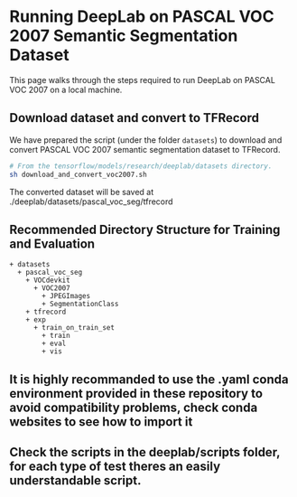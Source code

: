 # Running DeepLab on PASCAL VOC 2007 Semantic Segmentation Dataset

This page walks through the steps required to run DeepLab on PASCAL VOC 2007 on
a local machine.

## Download dataset and convert to TFRecord

We have prepared the script (under the folder `datasets`) to download and
convert PASCAL VOC 2007 semantic segmentation dataset to TFRecord.

```bash
# From the tensorflow/models/research/deeplab/datasets directory.
sh download_and_convert_voc2007.sh
```

The converted dataset will be saved at
./deeplab/datasets/pascal_voc_seg/tfrecord

## Recommended Directory Structure for Training and Evaluation

```
+ datasets
  + pascal_voc_seg
    + VOCdevkit
      + VOC2007
        + JPEGImages
        + SegmentationClass
    + tfrecord
    + exp
      + train_on_train_set
        + train
        + eval
        + vis
```

## It is highly recommanded to use the .yaml conda environment provided in these repository to avoid compatibility problems, check conda websites to see how to import it
## Check the scripts in the deeplab/scripts folder, for each type of test theres an easily understandable script.
